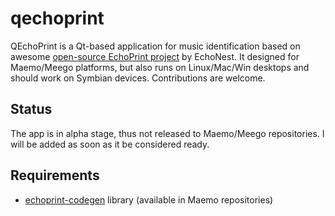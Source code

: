 # qechoprint 

QEchoPrint is a Qt-based application for music identification based on awesome [open-source EchoPrint project](http://echoprint.me/) by EchoNest. It designed for Maemo/Meego platforms, but also runs on Linux/Mac/Win desktops and should work on Symbian devices. Contributions are welcome.

## Status

The app is in alpha stage, thus not released to Maemo/Meego repositories. I will be added as soon as it be considered ready.

## Requirements

* [echoprint-codegen](http://github.com/echonest/echoprint-codegen) library (available in Maemo repositories) 
